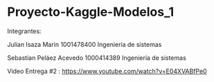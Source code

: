 # Proyecto-Kaggle-Modelos_1
Integrantes:

Julian Isaza Marin 1001478400 Ingeniería de sistemas

Sebastian Peláez Acevedo 1000414389 Ingeniería de sistemas

Video Entrega #2 : https://www.youtube.com/watch?v=E04XVABfPe0
